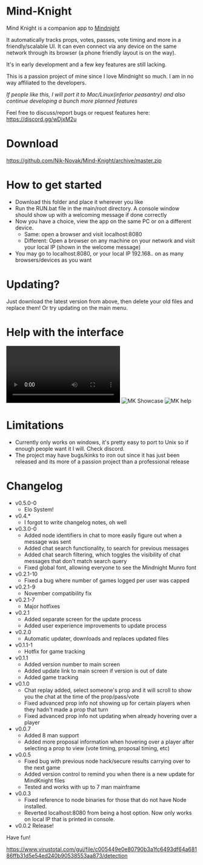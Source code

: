 # Mind-Knight


Mind Knight is a companion app to [Mindnight](mindnightgame.com)

It automatically tracks props, votes, passes, vote timing and more in a friendly/scalable UI. It can even connect via any device on the same network through its browser (a phone friendly layout is on the way).

It's in early development and a few key features are still lacking.

This is a passion project of mine since I love Mindnight so much. I am in no way affiliated to the developers.

*If people like this, I will port it to Mac/Linux(inferior peasantry) and also continue developing a bunch more planned features*

Feel free to discuss/report bugs or request features here:
https://discord.gg/wDjxM2u

# Download
https://github.com/Nik-Novak/Mind-Knight/archive/master.zip

# How to get started
* Download this folder and place it wherever you like
* Run the RUN.bat file in the main/root directory. A console window should show up with a welcoming message if done correctly
* Now you have a choice, view the app on the same PC or on a different device.
  * Same: open a browser and visit localhost:8080
  * Different: Open a browser on any machine on your network and visit your local IP (shown in the welcome message)
* You may go to localhost:8080, or your local IP 192.168.*.* on as many browsers/devices as you want

# Updating?
Just download the latest version from above, then delete your old files and replace them!
Or try updating on the main menu.

# Help with the interface
<video src="https://media.giphy.com/media/3ndAvMC5LFPNMCzq7m/giphy.mp4" controls></video>
![MK Showcase](https://i.ibb.co/r78qZtF/Mind-Knight-guide.gif)
![MK help](https://image.ibb.co/idENnq/help.png)

# Limitations
* Currently only works on windows, it's pretty easy to port to Unix so if enough people want it I will. Check discord.
* The project may have bugs/kinks to iron out since it has just been released and its more of a passion project than a professional release

# Changelog
* v0.5.0-0
  * Elo System!
* v0.4.*
  * I forgot to write changelog notes, oh well
* v0.3.0-0
  * Added node identifiers in chat to more easily figure out when a message was sent
  * Added chat search functionality, to search for previous messages
  * Added chat search filtering, which toggles the visibility of chat messages that don't match search query
  * Fixed global font, allowing everyone to see the Mindnight Munro font
* v0.2.1-10
  * Fixed a bug where number of games logged per user was capped
* v0.2.1-9
  * November compatibility fix
* v0.2.1-7
  * Major hotfixes
* v0.2.1
  * Added separate screen for the update process
  * Added user experience improvements to update process
* v0.2.0
  * Automatic updater, downloads and replaces updated files
* v0.1.1-1
  * Hotfix for game tracking
* v0.1.1
  * Added version number to main screen
  * Added update link to main screen if version is out of date
  * Added game tracking
* v0.1.0
  * Chat replay added, select someone's prop and it will scroll to show you the chat at the time of the prop/pass/vote
  * Fixed advanced prop info not showing up for certain players when they hadn't made a prop that turn
  * Fixed advanced prop info not updating when already hovering over a player
* v0.0.7
  * Added 8 man support
  * Added more proposal information when hovering over a player after selecting a prop to view (vote timing, proposal timing, etc)
* v0.0.5
  * Fixed bug with previous node hack/secure results carrying over to the next game
  * Added version control to remind you when there is a new update for MindKnight files
  * Tested and works with up to 7 man mainframe
* v0.0.3 
  * Fixed reference to node binaries for those that do not have Node installed.
  * Reverted localhost:8080 from being a host option. Now only works on local IP that is printed in console. 
* v0.0.2 Release!

Have fun!

https://www.virustotal.com/gui/file/c005449e0e80790b3a1fc6493df64a68186ffb31d5e54ed240b90538553aa873/detection

